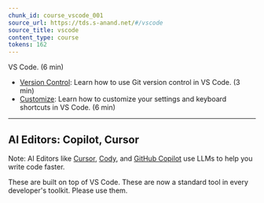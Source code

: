 ```yaml
---
chunk_id: course_vscode_001
source_url: https://tds.s-anand.net/#/vscode
source_title: vscode
content_type: course
tokens: 162
---
```


 VS Code. (6 min)
- [Version Control](https://code.visualstudio.com/docs/introvideos/versioncontrol): Learn how to use Git version control in VS Code. (3 min)
- [Customize](https://code.visualstudio.com/docs/introvideos/customize): Learn how to customize your settings and keyboard shortcuts in VS Code. (6 min)

---

## AI Editors: Copilot, Cursor

Note: AI Editors like [Cursor](https://www.cursor.com/), [Cody](https://sourcegraph.com/cody), and [GitHub Copilot](https://github.com/features/copilot) use LLMs to help you write code faster.

These are built on top of VS Code. These are now a standard tool in every developer's toolkit. Please use them.
